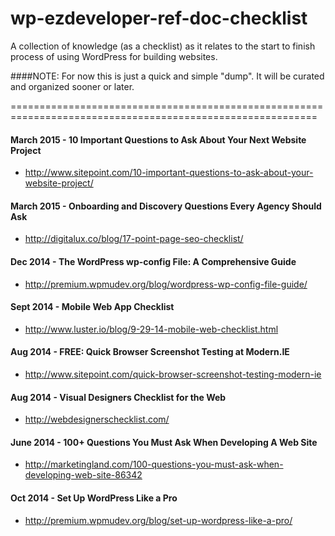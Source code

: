 wp-ezdeveloper-ref-doc-checklist
================================

A collection of knowledge (as a checklist) as it relates to the start to finish process of using WordPress for building websites.


####NOTE: For now this is just a quick and simple "dump". It will be curated and organized sooner or later.

===========================================================================================================


#### March 2015 - 10 Important Questions to Ask About Your Next Website Project
 - http://www.sitepoint.com/10-important-questions-to-ask-about-your-website-project/

#### March 2015 - Onboarding and Discovery Questions Every Agency Should Ask
- http://digitalux.co/blog/17-point-page-seo-checklist/


#### Dec 2014 - The WordPress wp-config File: A Comprehensive Guide
- http://premium.wpmudev.org/blog/wordpress-wp-config-file-guide/


#### Sept 2014 - Mobile Web App Checklist
- http://www.luster.io/blog/9-29-14-mobile-web-checklist.html


#### Aug 2014 - FREE: Quick Browser Screenshot Testing at Modern.IE
- http://www.sitepoint.com/quick-browser-screenshot-testing-modern-ie


#### Aug 2014 - Visual Designers Checklist for the Web
- http://webdesignerschecklist.com/


#### June 2014 - 100+ Questions You Must Ask When Developing A Web Site
- http://marketingland.com/100-questions-you-must-ask-when-developing-web-site-86342


#### Oct 2014 - Set Up WordPress Like a Pro
- http://premium.wpmudev.org/blog/set-up-wordpress-like-a-pro/
